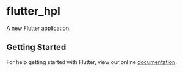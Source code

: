 # flutter_hpl

A new Flutter application.

## Getting Started

For help getting started with Flutter, view our online
[documentation](https://flutter.io/).
